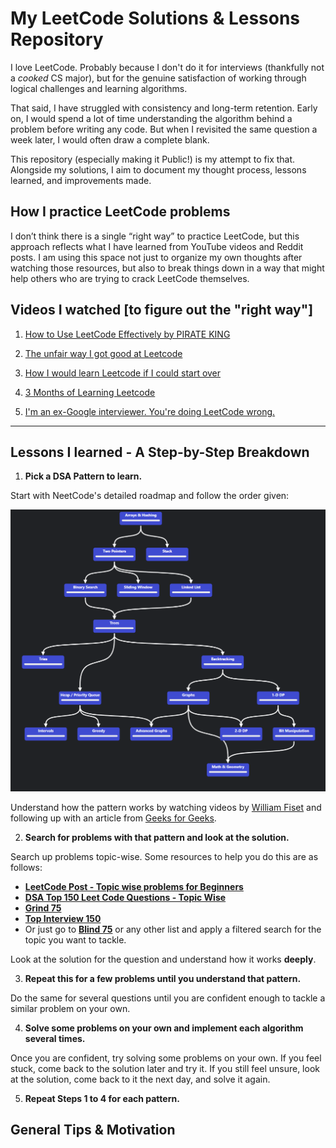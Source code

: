 # My LeetCode Solutions & Lessons Repository


I love LeetCode. Probably because I don't do it for interviews (thankfully not a *cooked* CS major), but for the genuine satisfaction of working through logical challenges and learning algorithms.

That said, I have struggled with consistency and long-term retention. Early on, I would spend a lot of time understanding the algorithm behind a problem before writing any code. But when I revisited the same question a week later, I would often draw a complete blank.

This repository (especially making it Public!) is my attempt to fix that. Alongside my solutions, I aim to document my thought process, lessons learned, and improvements made.

## How I practice LeetCode problems

I don’t think there is a single “right way” to practice LeetCode, but this approach reflects what I have learned from YouTube videos and Reddit posts. I am using this space not just to organize my own thoughts after watching those resources, but also to break things down in a way that might help others who are trying to crack LeetCode themselves.

## Videos I watched [to figure out the "right way"]

1. [How to Use LeetCode Effectively by PIRATE KING](https://www.youtube.com/watch?v=IB_F10twtvY)

2. [The unfair way I got good at Leetcode](https://www.youtube.com/watch?v=GPIuPRqDGG8&t=76s)

3. [How I would learn Leetcode if I could start over](https://www.youtube.com/watch?v=aHZW7TuY_yo&t=747s)

4. [3 Months of Learning Leetcode](https://www.youtube.com/watch?v=wufc6w8fqvY)

5. [I'm an ex-Google interviewer. You're doing LeetCode wrong.](https://www.youtube.com/watch?v=Cq7eND5KSPk)


---

## Lessons I learned - A Step-by-Step Breakdown

1. **Pick a DSA Pattern to learn.**

Start with NeetCode's detailed roadmap and follow the order given:

![NeetCode's roadmap](neetcode_roadmap.png)

Understand how the pattern works by watching videos by [William Fiset](https://www.youtube.com/@WilliamFiset-videos) and following up with an article from [Geeks for Geeks](https://www.geeksforgeeks.org/dsa-tutorial-learn-data-structures-and-algorithms/). 

2. **Search for problems with that pattern and look at the solution.**

Search up problems topic-wise. Some resources to help you do this are as follows:

- **[LeetCode Post - Topic wise problems for Beginners](https://leetcode.com/discuss/post/448024/topic-wise-problems-for-beginners-by-yas-tlx4/)**
- **[DSA Top 150 Leet Code Questions - Topic Wise](https://www.studocu.com/in/document/vivekanandha-college-of-technology-for-women/mathematics/dsa-top-150-leet-code-questions-topic-wise/39876637)**
- **[Grind 75](https://www.techinterviewhandbook.org/grind75/)**
- **[Top Interview 150](https://leetcode.com/studyplan/top-interview-150/)**
- Or just go to **[Blind 75](https://leetcode.com/problem-list/oizxjoit/)** or any other list and apply a filtered search for the topic you want to tackle.

Look at the solution for the question and understand how it works **deeply**.

3. **Repeat this for a few problems until you understand that pattern.**

Do the same for several questions until you are confident enough to tackle a similar problem on your own.

4. **Solve some problems on your own and implement each algorithm several times.**

Once you are confident, try solving some problems on your own. If you feel stuck, come back to the solution later and try it. If you still feel unsure, look at the solution, come back to it the next day, and solve it again.


5. **Repeat Steps 1 to 4 for each pattern.**



## General Tips & Motivation
